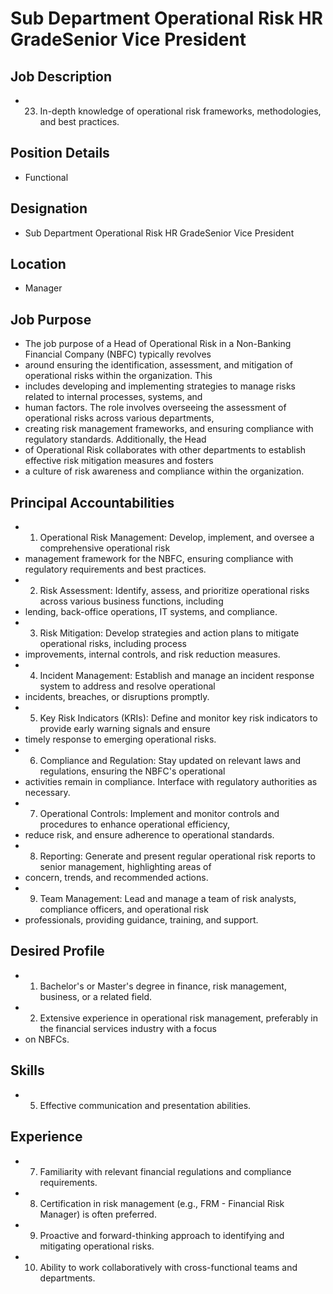 # Sub Department Operational Risk HR GradeSenior Vice President

## Job Description

* 23. In-depth knowledge of operational risk frameworks, methodologies, and best practices.

## Position Details

* Functional

## Designation

* Sub Department Operational Risk HR GradeSenior Vice President

## Location

* Manager

## Job Purpose

* The job purpose of a Head of Operational Risk in a Non-Banking Financial Company (NBFC) typically revolves
* around ensuring the identification, assessment, and mitigation of operational risks within the organization. This
* includes developing and implementing strategies to manage risks related to internal processes, systems, and
* human factors. The role involves overseeing the assessment of operational risks across various departments,
* creating risk management frameworks, and ensuring compliance with regulatory standards. Additionally, the Head
* of Operational Risk collaborates with other departments to establish effective risk mitigation measures and fosters
* a culture of risk awareness and compliance within the organization.

## Principal Accountabilities

* 1. Operational Risk Management: Develop, implement, and oversee a comprehensive operational risk
* management framework for the NBFC, ensuring compliance with regulatory requirements and best practices.
* 2. Risk Assessment: Identify, assess, and prioritize operational risks across various business functions, including
* lending, back-office operations, IT systems, and compliance.
* 3. Risk Mitigation: Develop strategies and action plans to mitigate operational risks, including process
* improvements, internal controls, and risk reduction measures.
* 4. Incident Management: Establish and manage an incident response system to address and resolve operational
* incidents, breaches, or disruptions promptly.
* 5. Key Risk Indicators (KRIs): Define and monitor key risk indicators to provide early warning signals and ensure
* timely response to emerging operational risks.
* 6. Compliance and Regulation: Stay updated on relevant laws and regulations, ensuring the NBFC's operational
* activities remain in compliance. Interface with regulatory authorities as necessary.
* 7. Operational Controls: Implement and monitor controls and procedures to enhance operational efficiency,
* reduce risk, and ensure adherence to operational standards.
* 8. Reporting: Generate and present regular operational risk reports to senior management, highlighting areas of
* concern, trends, and recommended actions.
* 9. Team Management: Lead and manage a team of risk analysts, compliance officers, and operational risk
* professionals, providing guidance, training, and support.

## Desired Profile

* 1. Bachelor's or Master's degree in finance, risk management, business, or a related field.
* 2. Extensive experience in operational risk management, preferably in the financial services industry with a focus
* on NBFCs.

## Skills

* 5. Effective communication and presentation abilities.

## Experience

* 7. Familiarity with relevant financial regulations and compliance requirements.
* 8. Certification in risk management (e.g., FRM - Financial Risk Manager) is often preferred.
* 9. Proactive and forward-thinking approach to identifying and mitigating operational risks.
* 10. Ability to work collaboratively with cross-functional teams and departments.
